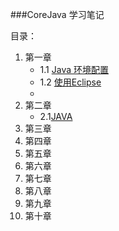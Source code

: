 ###CoreJava 学习笔记

目录：

1. 第一章
	- 1.1 [Java 环境配置](day01/1.1.md)
	- 1.2 [使用Eclipse](day02/1.2.md)
	- 
2. 第二章
	- 2.1[JAVA]()
3. 第三章
4. 第四章
5. 第五章
6. 第六章
7. 第七章
8. 第八章
9. 第九章
10. 第十章


